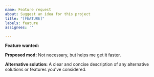 ```yaml
---
name: Feature request
about: Suggest an idea for this project
title: "[FEATURE]"
labels: feature
assignees: ''

---
```


**Feature wanted:**


**Proposed mod:**
Not necessary, but helps me get it faster.

**Alternative solution:**
A clear and concise description of any alternative solutions or features you've considered.